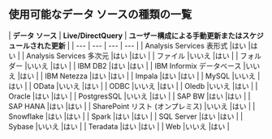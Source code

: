 ## <a name="list-of-available-data-source-types"></a>使用可能なデータ ソースの種類の一覧

| **データ ソース** | **Live/DirectQuery** | **ユーザー構成による手動更新またはスケジュールされた更新** |
| --- | --- | --- | --- |
| Analysis Services 表形式 |はい |はい |
| Analysis Services 多次元 |はい |はい |
| ファイル |いいえ |はい |
| フォルダー |いいえ |はい |
| IBM DB2 |はい |はい |
| IBM Informix データベース |いいえ |はい |
| IBM Netezza |はい |はい |
| Impala |はい |はい |
| MySQL |いいえ |はい |
| OData |いいえ |はい |
| ODBC |いいえ |はい |
| Oledb |いいえ |はい |
| Oracle |はい |はい |
| PostgresSQL |いいえ |はい |
| SAP BW |はい |はい |
| SAP HANA |はい |はい |
| SharePoint リスト (オンプレミス) |いいえ |はい |
| Snowflake |はい |はい |
| Spark |はい |はい |
| SQL Server |はい |はい |
| Sybase |いいえ |はい |
| Teradata |はい |はい |
| Web |いいえ |はい |

